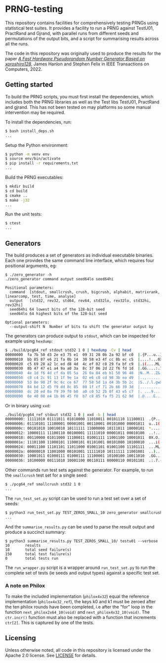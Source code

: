 # PRNG-testing

This repository contains facilities for comprehensively testing PRNGs using
statistical test suites. It provides a facility to run a PRNG against TestU01,
PractRand and Gjrand, with parallel runs from different seeds and permutations
of the output bits, and a script for summarising results across all the runs.

The code in this repository was originally used to produce the results for the
paper [*A Fast Hardware Pseudorandom Number Generator Based on
xoroshiro128*](https://arxiv.org/abs/2203.04058), James Hanlon and Stephen
Felix in IEEE Transactions on Computers, 2022.

## Getting started

To build the PRNG scripts, you must first install the dependencies, which
includes both the PRNG libraries as well as the Test libs TestU01, PractRand
and gjrand. This has not been tested on may platforms so some manual
intervention may be required.

To install the dependencies, run:

```bash
$ bash install_deps.sh
...
```

Setup the Python environment:

```bash
$ python -m venv env
$ source env/bin/activate
$ pip install -r requirements.txt
...
```

Build the PRNG executables:

```bash
$ mkdir build
$ cd build
$ cmake ..
$ make -j32
...
```

Run the unit tests:
```bash
$ ctest
...
```

## Generators

The build produces a set of generators as individual executable binaries. Each
one provides the same command line interface, which requires four positional
arguments, eg:

```
$ ./zero_generator -h
./zero_generator command output seed64lo seed64hi

Positional parameters:
  command  [stdout, smallcrush, crush, bigcrush, alphabit, matrixrank, linearcomp, test, time, analyse]
  output   [std32, rev32, std64, rev64, std32lo, rev32lo, std32hi, rev32hi]
  seed64hi 64 lowest bits of the 128-bit seed
  seed64lo 64 highest bits of the 128-bit seed

Optional parameters:
  --output-shift N  Number of bits to shift the generator output by
```

The generators can produce output to `stdout`, which can be inspected for
example using `hexdump`:
```bash
$ ./build/pcg64_ref stdout std32 1 0 | hexdump -Cv | head
00000000  fa 7b 50 d3 2e e3 75 e1  09 31 28 0b 2a 92 bf c0  |.{P...u..1(.*...|
00000010  bb 85 87 e6 21 fa 0b 14  30 58 e3 4f cc 8b ec c5  |....!...0X.O....|
00000020  c5 69 28 a2 1c ed d8 4d  4c ef 02 c8 29 fa bf c9  |.i(....ML...)...|
00000030  8b 47 47 e1 a4 9a a0 3a  8c 37 06 2d 22 f6 fd 1d  |.GG....:.7.-"...|
00000040  4e 1d f6 4d cf da 05 5a  26 0a 84 eb b1 50 96 48  |N..M...Z&....P.H|
00000050  c8 c4 2c 91 13 1f 9e 1a  02 e6 c0 cd 98 3b ea d9  |..,..........;..|
00000060  53 8e 98 2f 9c 6c ce 67  77 58 5d 1a d4 3b 5b 2c  |S../.l.gwX]..;[,|
00000070  84 bd 12 d5 f9 dd 8c 85  80 1f cf 71 2b 66 39 3d  |...........q+f9=|
00000080  dc 20 ed 0a f9 39 f0 b0  a0 c0 52 2b 0f 43 e5 c7  |. ...9....R+.C..|
00000090  0e 40 08 e4 1b 86 45 f0  b7 c8 85 fa f5 21 62 9d  |.@....E......!b.|
```

Or in binary using `xxd`:
```bash
./build/pcg64_ref stdout std32 1 0 | xxd -b | head
00000000: 11111010 01111011 01010000 11010011 00101110 11100011  .{P...
00000006: 01110101 11100001 00001001 00110001 00101000 00001011  u..1(.
0000000c: 00101010 10010010 10111111 11000000 10111011 10000101  *.....
00000012: 10000111 11100110 00100001 11111010 00001011 00010100  ..!...
00000018: 00110000 01011000 11100011 01001111 11001100 10001011  0X.O..
0000001e: 11101100 11000101 11000101 01101001 00101000 10100010  ...i(.
00000024: 00011100 11101101 11011000 01001101 01001100 11101111  ...ML.
0000002a: 00000010 11001000 00101001 11111010 10111111 11001001  ..)...
00000030: 10001011 01000111 01000111 11100001 10100100 10011010  .GG...
00000036: 10100000 00111010 10001100 00110111 00000110 00101101  .:.7.-
```

Other commands run test sets against the generator. For example, to run the
`smallcrush` test set for a single seed:
```bash
$ ./pcg64_ref smallcrush std32 1 0
...
```

The `run_test_set.py` script can be used to run a test set over a set of seeds:
```bash
$ python3 run_test_set.py TEST_ZEROS_SMALL_10 zero_generator smallcrush std32 --numseeds 10
...
```

And the `summarise_results.py` can be used to parse the result output and
produce a succinct summary:
```
$ python3 summarise_results.py TEST_ZEROS_SMALL_10/ testu01 --verbose
10       results
10       total seed failure(s)
150      total test failure(s)
0        total tests run
```

The `run_wrapper.py` script is a wrapper around `run_test_set.py` to run the
complete set of tests (ie seeds and output types) against a specific test set.

### A note on Philox

To make the included implementation (`philox4x32`) equal the reference
implementation (`philox4x32_ref`), the keys k0 and k1 must be zeroed after the
ten philox rounds have been completed, i.e after the "for" loop in the function
`next_philox2x64_10(void)` and `next_philox4x32_10(void)`. The `ctr.incr()`
function must also be replaced with a function that increments `ctr[2]`. This
is captured by one of the tests.

## Licensing

Unless otherwise noted, all code in this repository is licensed under the
Apache 2.0 license. See [LICENSE](LICENSE) for details.
